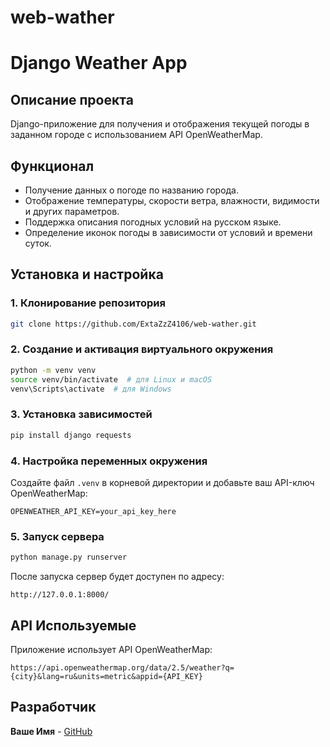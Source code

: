 # web-wather

# Django Weather App

## Описание проекта
Django-приложение для получения и отображения текущей погоды в заданном городе с использованием API OpenWeatherMap.

## Функционал
- Получение данных о погоде по названию города.
- Отображение температуры, скорости ветра, влажности, видимости и других параметров.
- Поддержка описания погодных условий на русском языке.
- Определение иконок погоды в зависимости от условий и времени суток.

## Установка и настройка

### 1. Клонирование репозитория
```bash
git clone https://github.com/ExtaZzZ4106/web-wather.git
```

### 2. Создание и активация виртуального окружения
```bash
python -m venv venv
source venv/bin/activate  # для Linux и macOS
venv\Scripts\activate  # для Windows
```

### 3. Установка зависимостей
```bash
pip install django requests 
```

### 4. Настройка переменных окружения
Создайте файл `.venv` в корневой директории и добавьте ваш API-ключ OpenWeatherMap:
```
OPENWEATHER_API_KEY=your_api_key_here
```

### 5. Запуск сервера
```bash
python manage.py runserver
```

После запуска сервер будет доступен по адресу:
```
http://127.0.0.1:8000/
```
## API Используемые
Приложение использует API OpenWeatherMap:
```
https://api.openweathermap.org/data/2.5/weather?q={city}&lang=ru&units=metric&appid={API_KEY}
```

## Разработчик
**Ваше Имя** - [GitHub](https://github.com/ExtaZzZ4106)

